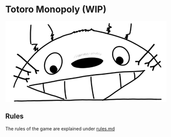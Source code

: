 # Totoro Monopoly (WIP)

![Totoro](./logo.png)

## Rules

The rules of the game are explained under [rules.md](./src/rules.md)